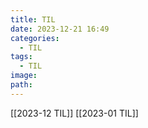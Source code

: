```yaml
---
title: TIL
date: 2023-12-21 16:49
categories:
  - TIL
tags:
  - TIL
image: 
path:
---
```

[[2023-12 TIL]]
[[2023-01 TIL]]